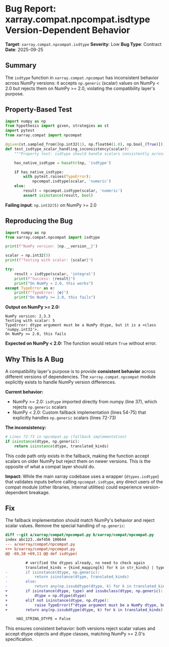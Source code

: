 # Bug Report: xarray.compat.npcompat.isdtype Version-Dependent Behavior

**Target**: `xarray.compat.npcompat.isdtype`
**Severity**: Low
**Bug Type**: Contract
**Date**: 2025-09-25

## Summary

The `isdtype` function in `xarray.compat.npcompat` has inconsistent behavior across NumPy versions: it accepts `np.generic` (scalar) values on NumPy < 2.0 but rejects them on NumPy >= 2.0, violating the compatibility layer's purpose.

## Property-Based Test

```python
import numpy as np
from hypothesis import given, strategies as st
import pytest
from xarray.compat import npcompat

@given(st.sampled_from([np.int32(1), np.float64(1.0), np.bool_(True)]))
def test_isdtype_scalar_handling_inconsistency(scalar):
    """Property test: isdtype should handle scalars consistently across numpy versions"""

    has_native_isdtype = hasattr(np, 'isdtype')

    if has_native_isdtype:
        with pytest.raises(TypeError):
            npcompat.isdtype(scalar, 'numeric')
    else:
        result = npcompat.isdtype(scalar, 'numeric')
        assert isinstance(result, bool)
```

**Failing input**: `np.int32(5)` on NumPy >= 2.0

## Reproducing the Bug

```python
import numpy as np
from xarray.compat.npcompat import isdtype

print(f"NumPy version: {np.__version__}")

scalar = np.int32(5)
print(f"Testing with scalar: {scalar}")

try:
    result = isdtype(scalar, 'integral')
    print(f"Success: {result}")
    print("On NumPy < 2.0, this works")
except TypeError as e:
    print(f"TypeError: {e}")
    print("On NumPy >= 2.0, this fails")
```

**Output on NumPy >= 2.0:**
```
NumPy version: 2.3.3
Testing with scalar: 5
TypeError: dtype argument must be a NumPy dtype, but it is a <class 'numpy.int32'>.
On NumPy >= 2.0, this fails
```

**Expected on NumPy < 2.0:** The function would return `True` without error.

## Why This Is A Bug

A compatibility layer's purpose is to provide **consistent behavior** across different versions of dependencies. The `xarray.compat.npcompat` module explicitly exists to handle NumPy version differences.

**Current behavior:**
- NumPy >= 2.0: `isdtype` imported directly from numpy (line 37), which rejects `np.generic` scalars
- NumPy < 2.0: Custom fallback implementation (lines 54-75) that explicitly handles `np.generic` scalars (lines 72-73)

**The inconsistency:**
```python
# Lines 72-73 in npcompat.py (fallback implementation)
if isinstance(dtype, np.generic):
    return isinstance(dtype, translated_kinds)
```

This code path only exists in the fallback, making the function accept scalars on older NumPy but reject them on newer versions. This is the opposite of what a compat layer should do.

**Impact:** While the main xarray codebase uses a wrapper (`dtypes.isdtype`) that validates inputs before calling `npcompat.isdtype`, any direct users of the compat module (other libraries, internal utilities) could experience version-dependent breakage.

## Fix

The fallback implementation should match NumPy's behavior and reject scalar values. Remove the special handling of `np.generic`:

```diff
diff --git a/xarray/compat/npcompat.py b/xarray/compat/npcompat.py
index abc123..def456 100644
--- a/xarray/compat/npcompat.py
+++ b/xarray/compat/npcompat.py
@@ -69,10 +69,11 @@ def isdtype(

         # verified the dtypes already, no need to check again
         translated_kinds = {kind_mapping[k] for k in str_kinds} | type_kinds
-        if isinstance(dtype, np.generic):
-            return isinstance(dtype, translated_kinds)
-        else:
-            return any(np.issubdtype(dtype, k) for k in translated_kinds)
+        if isinstance(dtype, type) and issubclass(dtype, np.generic):
+            dtype = np.dtype(dtype)
+        elif not isinstance(dtype, np.dtype):
+            raise TypeError(f"dtype argument must be a NumPy dtype, but it is a {type(dtype)}.")
+        return any(np.issubdtype(dtype, k) for k in translated_kinds)

     HAS_STRING_DTYPE = False
```

This ensures consistent behavior: both versions reject scalar values and accept dtype objects and dtype classes, matching NumPy >= 2.0's specification.